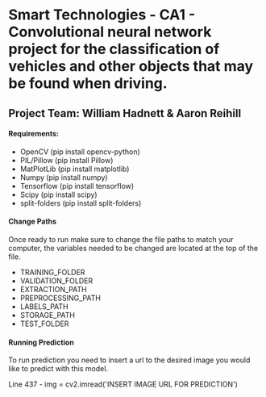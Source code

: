 # Smart Technologies - CA1 - Convolutional neural network project for the classification of vehicles and other objects that may be found when driving. # 

## Project Team: William Hadnett & Aaron Reihill ##

#### Requirements: ####

* OpenCV (pip install opencv-python)
* PIL/Pillow (pip install Pillow)
* MatPlotLib (pip install matplotlib)
* Numpy (pip install numpy)
* Tensorflow (pip install tensorflow)
* Scipy (pip install scipy)  
* split-folders (pip install split-folders)

#### Change Paths ####
Once ready to run make sure to change the file paths to match your computer,
the variables needed to be changed are located at the top of the file.
* TRAINING_FOLDER 
* VALIDATION_FOLDER
* EXTRACTION_PATH
* PREPROCESSING_PATH
* LABELS_PATH
* STORAGE_PATH 
* TEST_FOLDER 

#### Running Prediction ####
To run prediction you need to insert a  url to the desired image you would like to predict with
this model. 

Line 437 - img = cv2.imread('INSERT IMAGE URL FOR PREDICTION')
